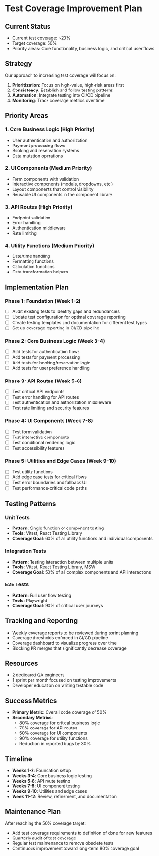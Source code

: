 # Test Coverage Improvement Plan

## Current Status
- Current test coverage: ~20%
- Target coverage: 50%
- Priority areas: Core functionality, business logic, and critical user flows

## Strategy

Our approach to increasing test coverage will focus on:

1. **Prioritization**: Focus on high-value, high-risk areas first
2. **Consistency**: Establish and follow testing patterns
3. **Automation**: Integrate testing into CI/CD pipeline
4. **Monitoring**: Track coverage metrics over time

## Priority Areas

### 1. Core Business Logic (High Priority)
- User authentication and authorization
- Payment processing flows
- Booking and reservation systems
- Data mutation operations

### 2. UI Components (Medium Priority)
- Form components with validation
- Interactive components (modals, dropdowns, etc.)
- Layout components that control visibility
- Reusable UI components in the component library

### 3. API Routes (High Priority)
- Endpoint validation
- Error handling
- Authentication middleware
- Rate limiting

### 4. Utility Functions (Medium Priority)
- Date/time handling
- Formatting functions
- Calculation functions
- Data transformation helpers

## Implementation Plan

### Phase 1: Foundation (Week 1-2)
- [ ] Audit existing tests to identify gaps and redundancies
- [ ] Update test configuration for optimal coverage reporting
- [ ] Create testing templates and documentation for different test types
- [ ] Set up coverage reporting in CI/CD pipeline

### Phase 2: Core Business Logic (Week 3-4)
- [ ] Add tests for authentication flows
- [ ] Add tests for payment processing
- [ ] Add tests for booking/reservation logic
- [ ] Add tests for user preference handling

### Phase 3: API Routes (Week 5-6)
- [ ] Test critical API endpoints
- [ ] Test error handling for API routes
- [ ] Test authentication and authorization middleware
- [ ] Test rate limiting and security features

### Phase 4: UI Components (Week 7-8)
- [ ] Test form validation
- [ ] Test interactive components
- [ ] Test conditional rendering logic
- [ ] Test accessibility features

### Phase 5: Utilities and Edge Cases (Week 9-10)
- [ ] Test utility functions
- [ ] Add edge case tests for critical flows
- [ ] Test error boundaries and fallback UI
- [ ] Test performance-critical code paths

## Testing Patterns

### Unit Tests
- **Pattern**: Single function or component testing
- **Tools**: Vitest, React Testing Library
- **Coverage Goal**: 60% of all utility functions and individual components

### Integration Tests
- **Pattern**: Testing interaction between multiple units
- **Tools**: Vitest, React Testing Library, MSW
- **Coverage Goal**: 50% of all complex components and API interactions

### E2E Tests
- **Pattern**: Full user flow testing
- **Tools**: Playwright
- **Coverage Goal**: 90% of critical user journeys

## Tracking and Reporting

- Weekly coverage reports to be reviewed during sprint planning
- Coverage thresholds enforced in CI/CD pipeline
- Coverage dashboard to visualize progress over time
- Blocking PR merges that significantly decrease coverage

## Resources

- 2 dedicated QA engineers
- 1 sprint per month focused on testing improvements
- Developer education on writing testable code

## Success Metrics

- **Primary Metric**: Overall code coverage of 50%
- **Secondary Metrics**:
  - 80% coverage for critical business logic
  - 70% coverage for API routes
  - 50% coverage for UI components
  - 90% coverage for utility functions
  - Reduction in reported bugs by 30%

## Timeline

- **Weeks 1-2**: Foundation setup
- **Weeks 3-4**: Core business logic testing
- **Weeks 5-6**: API route testing  
- **Weeks 7-8**: UI component testing
- **Weeks 9-10**: Utilities and edge cases
- **Week 11-12**: Review, refinement, and documentation

## Maintenance Plan

After reaching the 50% coverage target:
- Add test coverage requirements to definition of done for new features
- Quarterly audit of test coverage
- Regular test maintenance to remove obsolete tests
- Continuous improvement toward long-term 80% coverage goal 